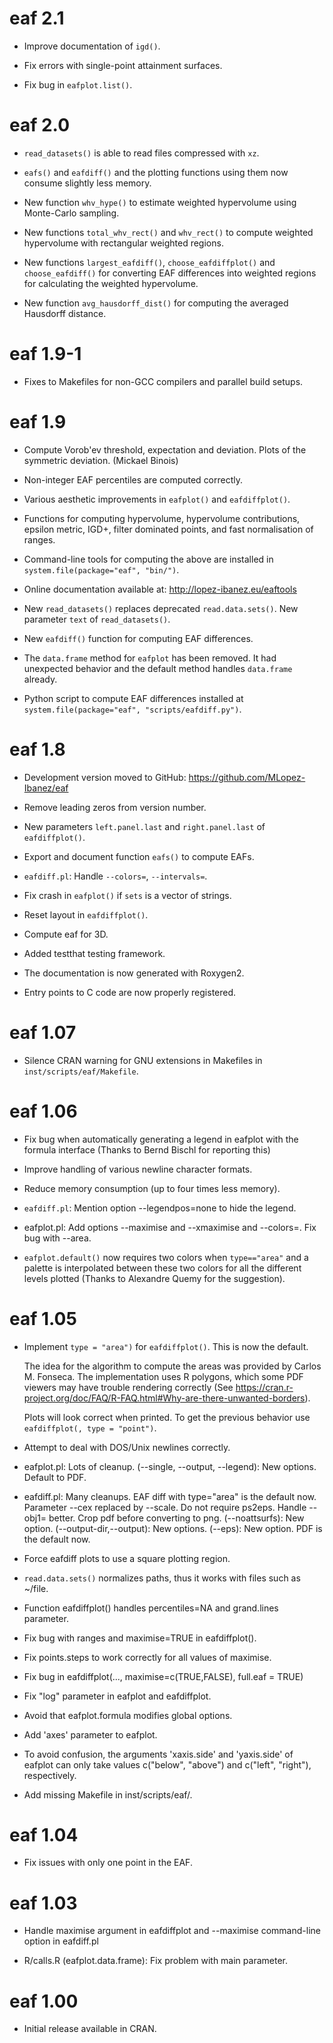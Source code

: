 # eaf 2.1

* Improve documentation of `igd()`.

* Fix errors with single-point attainment surfaces.

* Fix bug in `eafplot.list()`.


# eaf 2.0

* `read_datasets()` is able to read files compressed with `xz`.

* `eafs()` and `eafdiff()` and the plotting functions using them now consume
  slightly less memory.

* New function `whv_hype()` to estimate weighted hypervolume using Monte-Carlo
  sampling.

* New functions `total_whv_rect()` and `whv_rect()` to compute weighted
  hypervolume with rectangular weighted regions.

* New functions `largest_eafdiff()`, `choose_eafdiffplot()` and
  `choose_eafdiff()` for converting EAF differences into weighted regions for
  calculating the weighted hypervolume.
      
* New function `avg_hausdorff_dist()` for computing the averaged Hausdorff distance.
   

# eaf 1.9-1

* Fixes to Makefiles for non-GCC compilers and parallel build setups.


# eaf 1.9

* Compute Vorob'ev threshold, expectation and deviation. Plots of the symmetric
  deviation.                                             (Mickael Binois)

* Non-integer EAF percentiles are computed correctly.

* Various aesthetic improvements in `eafplot()` and `eafdiffplot()`.

* Functions for computing hypervolume, hypervolume contributions, epsilon
  metric, IGD+, filter dominated points, and fast normalisation of ranges.

* Command-line tools for computing the above are installed in `system.file(package="eaf", "bin/")`.

* Online documentation available at: http://lopez-ibanez.eu/eaftools

* New `read_datasets()` replaces deprecated `read.data.sets()`.
  New parameter `text` of `read_datasets()`.

* New `eafdiff()` function for computing EAF differences.

* The `data.frame` method for `eafplot` has been removed. It had unexpected
  behavior and the default method handles `data.frame` already.

* Python script to compute EAF differences installed at `system.file(package="eaf", "scripts/eafdiff.py")`.


# eaf 1.8

* Development version moved to GitHub: https://github.com/MLopez-Ibanez/eaf

* Remove leading zeros from version number.

* New parameters `left.panel.last` and `right.panel.last` of `eafdiffplot()`.

* Export and document function `eafs()` to compute EAFs.

* `eafdiff.pl`: Handle `--colors=`, `--intervals=`.

* Fix crash in `eafplot()` if `sets` is a vector of strings.

* Reset layout in `eafdiffplot()`.

* Compute eaf for 3D.

* Added testthat testing framework.

* The documentation is now generated with Roxygen2.

* Entry points to C code are now properly registered.


# eaf 1.07

* Silence CRAN warning for GNU extensions in Makefiles in `inst/scripts/eaf/Makefile`.


# eaf 1.06

* Fix bug when automatically generating a legend in eafplot with the
  formula interface (Thanks to Bernd Bischl for reporting this)

* Improve handling of various newline character formats.

* Reduce memory consumption (up to four times less memory).

* `eafdiff.pl`: Mention option --legendpos=none to hide the legend.

* eafplot.pl: Add options --maximise and --xmaximise and --colors=.
  Fix bug with --area.

* `eafplot.default()` now requires two colors when `type=="area"` and a
  palette is interpolated between these two colors for all the
  different levels plotted (Thanks to Alexandre Quemy for the suggestion).


# eaf 1.05

 *  Implement `type = "area")` for `eafdiffplot()`. This is now the default.

    The idea for the algorithm to compute the areas was provided by Carlos M. Fonseca. The implementation uses R polygons, which some PDF viewers may have trouble rendering correctly (See https://cran.r-project.org/doc/FAQ/R-FAQ.html#Why-are-there-unwanted-borders).

    Plots will look correct when printed. To get the previous behavior use `eafdiffplot(, type = "point")`.

* Attempt to deal with DOS/Unix newlines correctly.

* eafplot.pl: Lots of cleanup.
  (--single, --output, --legend): New options.
  Default to PDF.

* eafdiff.pl: Many cleanups.
  EAF diff with type="area" is the default now.
  Parameter --cex replaced by --scale.
  Do not require ps2eps.
  Handle --obj1= better. Crop pdf before converting to png.
  (--noattsurfs): New option.
  (--output-dir,--output): New options.
  (--eps): New option. PDF is the default now.

* Force eafdiff plots to use a square plotting region.

* `read.data.sets()` normalizes paths, thus it works with files such as ~/file.

* Function eafdiffplot() handles percentiles=NA and grand.lines
  parameter.

* Fix bug with ranges and maximise=TRUE in eafdiffplot().

* Fix points.steps to work correctly for all values of maximise.

* Fix bug in  eafdiffplot(..., maximise=c(TRUE,FALSE), full.eaf = TRUE)

* Fix "log" parameter in eafplot and eafdiffplot.

* Avoid that eafplot.formula modifies global options.

* Add 'axes' parameter to eafplot.

* To avoid confusion, the arguments 'xaxis.side' and 'yaxis.side' of
  eafplot can only take values c("below", "above") and c("left",
  "right"), respectively.

* Add missing Makefile in inst/scripts/eaf/.

# eaf 1.04

* Fix issues with only one point in the EAF.

# eaf 1.03

* Handle maximise argument in eafdiffplot and --maximise command-line
  option in eafdiff.pl

* R/calls.R (eafplot.data.frame): Fix problem with main parameter.

# eaf 1.00

* Initial release available in CRAN.
